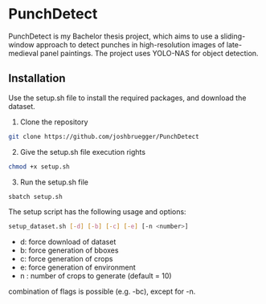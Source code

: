 # PunchDetect

PunchDetect is my Bachelor thesis project, which aims to use a sliding-window approach to detect punches in high-resolution images of late-medieval panel paintings. The project uses YOLO-NAS for object detection.

## Installation

Use the setup.sh file to install the required packages, and download the dataset.

1. Clone the repository
```bash
git clone https://github.com/joshbruegger/PunchDetect
```
2. Give the setup.sh file execution rights
```bash
chmod +x setup.sh
```
3. Run the setup.sh file

```bash 
sbatch setup.sh
```

The setup script has the following usage and options:
```bash
setup_dataset.sh [-d] [-b] [-c] [-e] [-n <number>]
```
- d: force download of dataset
- b: force generation of bboxes
- c: force generation of crops
- e: force generation of environment
- n <number>: number of crops to generate (default = 10)

combination of flags is possible (e.g. -bc), except for -n.